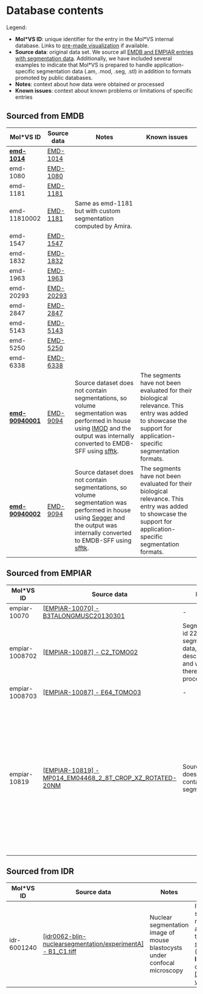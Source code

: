 # Database contents

Legend:

- **Mol\*VS ID**: unique identifier for the entry in the Mol\*VS internal database. Links to [pre-made visualization](http://molstar.org/viewer-docs/volumes_and_segmentations/examples/) if available.
- **Source data**: original data set. We source all [EMDB and EMPIAR entries with segmentation data](https://www.ebi.ac.uk/empiar/volume-browser/). Additionally, we have included several examples to indicate that Mol\*VS is prepared to handle application-specific segmentation data (.am, .mod, .seg, .stl) in addition to formats promoted by public databases.
- **Notes**: context about how data were obtained or processed
- **Known issues**: context about known problems or limitations of specific entries

## Sourced from EMDB

| Mol\*VS ID   | Source data                                                                                                                                                          | Notes                                                                                                                                                                                                                                                                                                                        | Known issues                                                                                                                                                                                                                                                                                                                                                                                                                                                                                          |
| ------------ | -------------------------------------------------------------------------------------------------------------------------------------------------------------------- | ---------------------------------------------------------------------------------------------------------------------------------------------------------------------------------------------------------------------------------------------------------------------------------------------------------------------------- | ----------------------------------------------------------------------------------------------------------------------------------------------------------------------------------------------------------------------------------------------------------------------------------------------------------------------------------------------------------------------------------------------------------------------------------------------------------------------------------------------------- |
| **[emd-1014](http://molstar.org/viewer-docs/volumes_and_segmentations/examples/#across-experiments-and-scales)**     |         [EMD-1014](https://www.ebi.ac.uk/emdb/EMD-1014?tab=volume)                                                                                                                                                               |                                                                                                                                                                                                                                                                                                                              |                                                                                                                                                                                                                                                                                                                                                                                                                                                                                                       |
| emd-1080     |          [EMD-1080](https://www.ebi.ac.uk/emdb/EMD-1080?tab=volume)                                                                                                                                                              |                                                                                                                                                                                                                                                                                                                              |                                                                                                                                                                                                                                                                                                                                                                                                                                                                                                       |
| emd-1181     |         [EMD-1181](https://www.ebi.ac.uk/emdb/EMD-1181?tab=volume)                                                                                                                                                               |                                                                                                                                                                                                                                                                                                                              |                                                                                                                                                                                                                                                                                                                                                                                                                                                                                                       |
| emd-11810002 |       [EMD-1181](https://www.ebi.ac.uk/emdb/EMD-1181?tab=volume)                                                                                                                                                                 |      Same as emd-1181 but with custom segmentation computed by Amira.                                                                                                                                                                                                                                                                                                                   |                                                                                                                                                                                                                                                                                                                                                                                                                                                                                                       |
| emd-1547     |       [EMD-1547](https://www.ebi.ac.uk/emdb/EMD-1547?tab=volume)                                                                                                                                                                 |                                                                                                                                                                                                                                                                                                                              |                                                                                                                                                                                                                                                                                                                                                                                                                                                                                                       |
| emd-1832     |        [EMD-1832](https://www.ebi.ac.uk/emdb/EMD-1832?tab=volume)                                                                                                                                                                |                                                                                                                                                                                                                                                                                                                              |                                                                                                                                                                                                                                                                                                                                                                                                                                                                                                       |
| emd-1963     |          [EMD-1963](https://www.ebi.ac.uk/emdb/EMD-1963?tab=volume)                                                                                                                                                              |                                                                                                                                                                                                                                                                                                                              |                                                                                                                                                                                                                                                                                                                                                                                                                                                                                                       |
| emd-20293    |       [EMD-20293](https://www.ebi.ac.uk/emdb/EMD-20293?tab=volume)                                                                                                                                                                 |                                                                                                                                                                                                                                                                                                                              |                                                                                                                                                                                                                                                                                                                                                                                                                                                                                                       |
| emd-2847     |        [EMD-2847](https://www.ebi.ac.uk/emdb/EMD-2847?tab=volume)                                                                                                                                                                |                                                                                                                                                                                                                                                                                                                              |                                                                                                                                                                                                                                                                                                                                                                                                                                                                                                       |
| emd-5143     |      [EMD-5143](https://www.ebi.ac.uk/emdb/EMD-5143?tab=volume)                                                                                                                                                                  |                                                                                                                                                                                                                                                                                                                              |                                                                                                                                                                                                                                                                                                                                                                                                                                                                                                       |
| emd-5250     |    [EMD-5250](https://www.ebi.ac.uk/emdb/EMD-5250?tab=volume)                                                                                                                                                                    |                                                                                                                                                                                                                                                                                                                              |                                                                                                                                                                                                                                                                                                                                                                                                                                                                                                       |
| emd-6338     |       [EMD-6338](https://www.ebi.ac.uk/emdb/EMD-6338?tab=volume)                                                                                                                                                                 |                                                                                                                                                                                                                                                                                                                              |                                                                                                                                                                                                                                                                                                                                                                                                                                                                                                       |
| **[emd-90940001](http://molstar.org/viewer-docs/volumes_and_segmentations/examples/#comparing-segmentations)** | [EMD-9094](https://www.ebi.ac.uk/emdb/EMD-9094?tab=volume)                                                                                                           | Source dataset does not contain segmentations, so volume segmentation was performed in house using [IMOD](https://bio3d.colorado.edu/imod/) and the output was internally converted to EMDB-SFF using [sfftk](https://sfftk.readthedocs.io/en/latest/).                                                | The segments have not been evaluated for their biological relevance. This entry was added to showcase the support for application-specific segmentation formats.                                                                                                                                                                                                                                                                                                                                      |
| **[emd-90940002](http://molstar.org/viewer-docs/volumes_and_segmentations/examples/#comparing-segmentations)** | [EMD-9094](https://www.ebi.ac.uk/emdb/EMD-9094?tab=volume)                                                                                                           | Source dataset does not contain segmentations, so volume segmentation was performed in house using [Segger](https://www.cgl.ucsf.edu/chimera/docs/ContributedSoftware/segger/segment.html) and the output was internally converted to EMDB-SFF using [sfftk](https://sfftk.readthedocs.io/en/latest/). | The segments have not been evaluated for their biological relevance. This entry was added to showcase the support for application-specific segmentation formats.                                                                                                                                                                                                                                                                                                                                      |

## Sourced from EMPIAR

| Mol\*VS ID     | Source data                                                                                                                                                          | Notes                                                                                             | Known issues                                                                                                                                                                                                                                                                                                                                                                                                                                                                                          |
| -------------- | -------------------------------------------------------------------------------------------------------------------------------------------------------------------- | ------------------------------------------------------------------------------------------------- | ----------------------------------------------------------------------------------------------------------------------------------------------------------------------------------------------------------------------------------------------------------------------------------------------------------------------------------------------------------------------------------------------------------------------------------------------------------------------------------------------------- |
| empiar-10070   | [\[EMPIAR-10070\] - B3TALONGMUSC20130301](https://www.ebi.ac.uk/empiar/volume-browser/empiar_10070_b3talongmusc20130301)                                             | \-                                                                                                | \-                                                                                                                                                                                                                                                                                                                                                                                                                                                                                                    |
| empiar-1008702 | [\[EMPIAR-10087\] - C2\_TOMO02](https://www.ebi.ac.uk/empiar/volume-browser/empiar_10087_c2_tomo02)                                                                  | Segment with id 22 has no segmentation data, name, or description and was therefore not processed |                                                                                                                                                                                                                                                                                                                                                                                                                                                                                                       |
| empiar-1008703 | [\[EMPIAR-10087\] - E64\_TOMO03](https://www.ebi.ac.uk/empiar/volume-browser/empiar_10087_e64_tomo03)                                                                | \-                                                                                                |                                                                                                                                                                                                                                                                                                                                                                                                                                                                                                       |
| empiar-10819   | [\[EMPIAR-10819\] - MP014\_EM04468\_2\_8T\_CROP\_XZ\_ROTATED-20NM](https://www.ebi.ac.uk/empiar/volume-browser/empiar_10819-mp014_em04468_2_8t_crop_xz_rotated-20nm) | Source dataset does not contain segmentations.                                                    | If default settings do not render anything, turn [GPU support off](http://molstar.org/viewer-docs/volumes_and_segmentations/known-issues/#gpu-support) and use a [negative isovalue](http://molstar.org/viewer-docs/volumes_and_segmentations/known-issues/#isosurface), or use [direct volume](http://molstar.org/viewer-docs/volumes_and_segmentations/known-issues/#direct-volume) render and adjust the control points. 


## Sourced from IDR

| Mol\*VS ID  | Source data                                                                                                                                 | Notes                                                                     | Known issues                                                                                                                                                                                                                                                                                                                                    |
| ----------- | ------------------------------------------------------------------------------------------------------------------------------------------- | ------------------------------------------------------------------------- | ----------------------------------------------------------------------------------------------------------------------------------------------------------------------------------------------------------------------------------------------------------------------------------------------------------------------------------------------- |
| idr-6001240 | [\[idr0062-blin-nuclearsegmentation/experimentA\] - B1\_C1.tiff](https://idr.openmicroscopy.org/webclient/img_detail/6001240/?dataset=7754) | Nuclear segmentation image of mouse blastocysts under confocal microscopy | If default settings do not render anything, turn [GPU support off](http://molstar.org/viewer-docs/volumes_and_segmentations/known-issues/#gpu-support) (if using **Isosurface**) or just use [Direct volume](http://molstar.org/viewer-docs/volumes_and_segmentations/known-issues/#direct-volume). |
